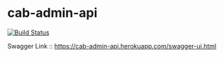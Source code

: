 # cab-admin-api

[![Build Status](
https://travis-ci.org/jocnud/cab-admin.svg?branch=master)](https://travis-ci.org/jocnud/cab-admin)


Swagger Link :: https://cab-admin-api.herokuapp.com/swagger-ui.html
